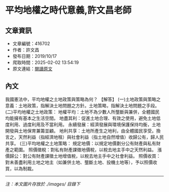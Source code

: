 # 平均地權之時代意義,許文昌老師

## 文章資訊
- 文章編號：416702
- 作者：許文昌
- 發布日期：2019/10/17
- 爬取時間：2025-02-02 13:54:19
- 原文連結：[閱讀原文](https://real-estate.get.com.tw/Columns/detail.aspx?no=416702)

## 內文
我國憲法中，平均地權之土地政策與策略為何？
【解答】
(一)土地政策與策略之意義：土地政策，指解決土地問題之方針。土地策略，指解決土地問題之手段。
(二)平均地權之土地政策：
地權平均：土地不為少數人所壟斷與兼併，全體國民均能擁有基本之生活空間。
地盡其利：促進土地合理、有效之使用，避免土地低度利用、過度利用及不當利用。
永續發展：經濟發展與環境保護保持均衡，土地開發與土地保育兼籌並顧。
地利共享：土地所產生之地利，由全體國民享受。換言之，天然利益（指經濟地租）與社會利益（指土地自然增值）收歸公有，歸人民共享。
(三)平均地權之土地策略：
規定地價：以規定地價劃分公有財產與私有財產之範圍。
照價徵稅：對私有財產課徵地價稅，以稅去地主手中之天然利益。
漲價歸公：對公有財產課徵土地增值稅，以稅去地主手中之社會利益。
照價收買：對未善盡利用土地之地主（如兼併土地、壟斷土地、投機土地等），予以照價收買，以為制裁。

---
*注：本文圖片存放於 ./images/ 目錄下*
